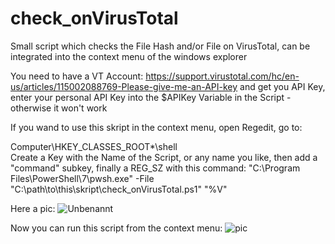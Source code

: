 # check_onVirusTotal
Small script which checks the File Hash and/or File on VirusTotal, can be integrated into the context menu of the windows explorer

You need to have a VT Account:
https://support.virustotal.com/hc/en-us/articles/115002088769-Please-give-me-an-API-key
and get you API Key, enter your personal API Key into the $APIKey Variable in the Script - otherwise it won't work

If you wand to use this skript in the context menu, open Regedit, go to:

Computer\HKEY_CLASSES_ROOT\*\shell\
Create a Key with the Name of the Script, or any name you like, then add a "command" subkey, finally a REG_SZ with this command:
"C:\Program Files\PowerShell\7\pwsh.exe" -File "C:\path\to\this\skript\check_onVirusTotal.ps1" "%V" 

Here a pic:
![Unbenannt](https://user-images.githubusercontent.com/76947368/111978745-8e644c80-8b04-11eb-9f40-8f94575ca6d4.PNG)

Now you can run this script from the context menu:
![pic](https://user-images.githubusercontent.com/76947368/111978345-16962200-8b04-11eb-9c6e-1ea976542964.png)
